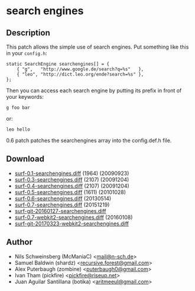 search engines
==============

Description
-----------

This patch allows the simple use of search engines. Put something
like this in your `config.h`:

	static SearchEngine searchengines[] = {
		{ "g",   "http://www.google.de/search?q=%s"   },
		{ "leo", "http://dict.leo.org/ende?search=%s" },
	};

Then you can access each search engine by putting its prefix in front of your 
keywords:

	g foo bar

or:

	leo hello

0.6 patch patches the searchengines array into the config.def.h file.

Download
--------

* [surf-0.1-searchengines.diff](surf-0.1-searchengines.diff) (1964) (20090923)
* [surf-0.3-searchengines.diff](surf-0.3-searchengines.diff) (2107) (20091204)
* [surf-0.4-searchengines.diff](surf-0.4-searchengines.diff) (2107) (20091204)
* [surf-0.5-searchengines.diff](surf-0.5-searchengines.diff) (1611) (20101028)
* [surf-0.6-searchengines.diff](surf-0.6-searchengines.diff) (20130514)
* [surf-0.7-searchengines.diff](surf-0.7-searchengines.diff) (20151219)
* [surf-git-20160127-searchengines.diff](surf-git-20160127-searchengines.diff)
* [surf-0.7-webkit2-searchengines.diff](surf-0.7-webkit2-searchengines.diff) (20160108)
* [surf-git-20170323-webkit2-searchengines.diff](surf-git-20170323-webkit2-searchengines.diff)

Author
------

* Nils Schweinsberg (McManiaC) <[mail@n-sch.de](mailto:mail@n-sch.de)>
* Samuel Baldwin (shardz) <[recursive.forest@gmail.com](mailto:recursive.forest@gmail.com)>
* Alex Puterbaugh (zombine) <[puterbaugh0@gmail.com](mailto:puterbaugh0@gmail.com)>
* Ivan Tham (pickfire) <[pickfire@riseup.net](mailto:pickfire@riseup.net)>
* Juan Aguilar Santillana (botika) <[aritmeeul@gmail.com](mailto:aritmeeul@gmail.com)>
